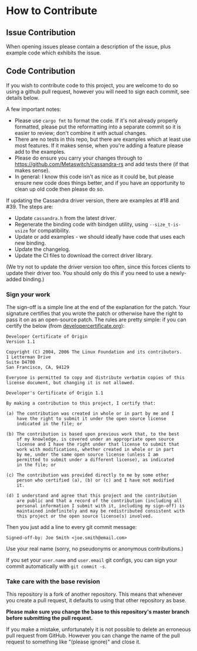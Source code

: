 # How to Contribute

## Issue Contribution
When opening issues please contain a description of the issue, plus example
code which exhibits the issue.

## Code Contribution
If you wish to contribute code to this project, you are welcome to do so
using a github pull request, however you will need to sign each commit,
see details below.

A few important notes:

* Please use `cargo fmt` to format the code. If it's not already properly formatted, please put the reformatting into a separate commit so it is easier to review; don't combine it with actual changes.
* There are no tests in this repo, but there are examples which at least use most features. If it makes sense, when you're adding a feature please add to the examples.
* Please do ensure you carry your changes through to https://github.com/Metaswitch/cassandra-rs and add tests there (if that makes sense).
* In general: I know this code isn't as nice as it could be, but please ensure new code does things better, and if you have an opportunity to clean up old code then please do so.

If updating the Cassandra driver version, there are examples at #18 and #39. The steps are:
  * Update `cassandra.h` from the latest driver.
  * Regenerate the binding code with bindgen utility, using `--size_t-is-usize` for compatibility.
  * Update or add examples - we should ideally have code that uses each new binding.
  * Update the changelog.
  * Update the CI files to download the correct driver library.

(We try not to update the driver version too often, since this forces clients to update their driver too. You should only do this if you need to use a newly-added binding.)

### Sign your work

The sign-off is a simple line at the end of the explanation for the patch. Your
signature certifies that you wrote the patch or otherwise have the right to pass
it on as an open-source patch. The rules are pretty simple: if you can certify
the below (from [developercertificate.org](http://developercertificate.org/)):

```
Developer Certificate of Origin
Version 1.1

Copyright (C) 2004, 2006 The Linux Foundation and its contributors.
1 Letterman Drive
Suite D4700
San Francisco, CA, 94129

Everyone is permitted to copy and distribute verbatim copies of this
license document, but changing it is not allowed.

Developer's Certificate of Origin 1.1

By making a contribution to this project, I certify that:

(a) The contribution was created in whole or in part by me and I
    have the right to submit it under the open source license
    indicated in the file; or

(b) The contribution is based upon previous work that, to the best
    of my knowledge, is covered under an appropriate open source
    license and I have the right under that license to submit that
    work with modifications, whether created in whole or in part
    by me, under the same open source license (unless I am
    permitted to submit under a different license), as indicated
    in the file; or

(c) The contribution was provided directly to me by some other
    person who certified (a), (b) or (c) and I have not modified
    it.

(d) I understand and agree that this project and the contribution
    are public and that a record of the contribution (including all
    personal information I submit with it, including my sign-off) is
    maintained indefinitely and may be redistributed consistent with
    this project or the open source license(s) involved.
```

Then you just add a line to every git commit message:

    Signed-off-by: Joe Smith <joe.smith@email.com>

Use your real name (sorry, no pseudonyms or anonymous contributions.)

If you set your `user.name` and `user.email` git configs, you can sign your
commit automatically with `git commit -s`.

### Take care with the base revision

This repository is a fork of another repository. This means that whenever
you create a pull request, it defaults to using that other repository as
base.

**Please make sure you change the base to this repository's master branch
before submitting the pull request.**

If you make a mistake, unfortunately it is not possible to delete an
erroneous pull request from GitHub. However you can change the name
of the pull request to something like "(please ignore)" and close it.
